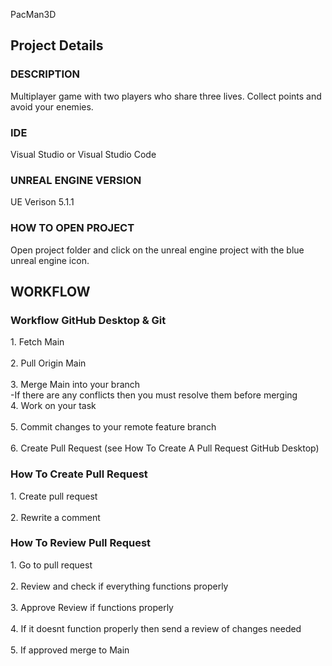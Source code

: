 PacMan3D
<h2>Project Details</h2>
<h3>DESCRIPTION</h3>
Multiplayer game with two players who share three lives. Collect points and avoid your enemies. 

<h3>IDE</h3>
Visual Studio or Visual Studio Code

<h3>UNREAL ENGINE VERSION</h3>
UE Verison 5.1.1

<h3>HOW TO OPEN PROJECT</h3>
Open project folder and click on the unreal engine project with the blue unreal engine icon. 


<h2>WORKFLOW</h2>
<h3>Workflow GitHub Desktop & Git</h3> 1. Fetch Main</br>
<br>2. Pull Origin Main</br>
<br>3. Merge Main into your branch</br>
   <t> -If there are any conflicts then you must resolve them before merging</t>
<br>4. Work on your task</br>
<br>5. Commit changes to your remote feature branch </br>
<br>6. Create Pull Request (see How To Create A Pull Request GitHub Desktop)</br>

<h3>How To Create Pull Request</h3> 1. Create pull request </br>
<br>2. Rewrite a comment </br>

<h3>How To Review Pull Request</h3> 1. Go to pull request </br>
<br>2. Review and check if everything functions properly </br>
<br>3. Approve Review if functions properly</br>
<br>4. If it doesnt function properly then send a review of changes needed</br>
<br>5. If approved merge to Main</br>
